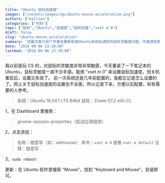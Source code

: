 ```yaml
---
title: "Ubuntu 鼠标加速度"
images: ["/assets/images/og/ubuntu-mouse-acceleration.png"]
authors: ["eallion"]
categories: ["代码"]
tags: ["鼠标","Ubuntu","加速度","鼠标加速","xset m 0"]
draft: false
slug: "ubuntu-mouse-acceleration"
summary: "这篇文章介绍了作者在重新安装Ubuntu系统后遇到的鼠标灵敏度问题。作者提到尝试使用命令“xset m 0”来调整鼠标加速度，但在关机重启后设置失效。由于网上关于鼠标加速度设置的信息不全面，作者记录下了配置方法并分享给读者，以便日后参考。最后，作者提到在Ubuntu软件中搜索“Mouse”，安装“Keyboard and Mouse”模块可解决此问题。"
date: "2016-09-06 23:30:00"
lastmod: "2016-09-06 23:30:00"
---
```


我以前是玩 CS 的，对鼠标的灵敏度非常非常敏感，今天重装了一下笔记本的 Ubuntu，鼠标灵敏度一直不合手感。能用 “xset m 0” 来设置鼠标加速度，但关机重启后，设置又失效了。
前一次系统还是几年前配置的，我都忘记是怎么设置的了。网上关于鼠标加速度的设置也不全面，所以记录下来，方便以后配置，和有需要的人参考。
> 系统：Ubuntu 16.04.1 LTS 64bit
> 鼠标：Zowie EC2 eVo CL

1，在 Dashboard 里搜索：

> gnome-session-properties（启动应用程序）

2，点击添加：
> 名称：随意写（如：setmouse）
> 命令：`xset m 0` 或者 `xset m default`
> 注释：随意写

3，`sudo reboot`

更新：在 Ubuntu 软件里搜索 “Mouse”，找到 “Keyboard and Mouse"，安装即可。
